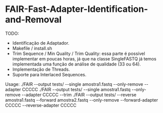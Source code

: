 # FAIR-Fast-Adapter-Identification-and-Removal

TODO:
- Identificação de Adaptador.
- Makefile / install.sh
- Trim Sequence / Min Quality / Trim Quality: essa parte é possível implementar em poucas horas, já que na classe SingleFASTQ já temos implementada uma função de análise de qualidade (33 ou 64).
- Implementação de Threads.
- Suporte para Interlaced Sequences.

Usage:
./FAIR --output tests/ --single amostra1.fastq --only-remove --adapter CCCCC
./FAIR --output tests/ --single amostra1.fastq --only-remove --adapter CCCCC --trim
./FAIR --output tests/ --reverse amostra1.fastq --forward amostra2.fastq --only-remove --forward-adapter CCCCC --reverse-adapter CCCCC
